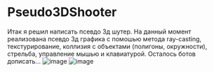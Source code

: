 # Pseudo3DShooter

Итак я решил написать псевдо 3д шутер. На данный момент реализована псевдо 3д графика с помошью метода ray-casting, текстурирование, коллизия с объектами (полигоны, окружности), стрельба, управление мышью и клавиатурой.
Осталось ботов дописать...
![image](https://user-images.githubusercontent.com/78645533/187466115-67c0c193-9ccf-4250-b534-c0301112dc44.png)
![image](https://user-images.githubusercontent.com/78645533/187465839-1baa7ccb-83fa-453e-92f8-8a44e33bb821.png)

